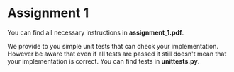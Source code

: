 # Assignment 1

 You can find all necessary instructions in **assignment_1.pdf**.

 We provide to you simple unit tests that can check your implementation. However be aware that even if all tests are passed it still doesn't mean that your implementation is correct. You can find tests in **unittests.py**. 
